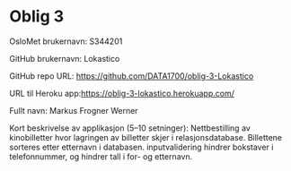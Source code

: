 Oblig 3
=======
OsloMet brukernavn: S344201

GitHub brukernavn: Lokastico

GitHub repo URL: https://github.com/DATA1700/oblig-3-Lokastico

URL til Heroku app:https://oblig-3-lokastico.herokuapp.com/

Fullt navn: Markus Frogner Werner

Kort beskrivelse av applikasjon (5–10 setninger):
Nettbestilling av kinobilletter hvor lagringen av billetter skjer i relasjonsdatabase.
Billettene sorteres etter etternavn i databasen.
inputvalidering hindrer bokstaver i telefonnummer, og hindrer tall i for- og etternavn.
